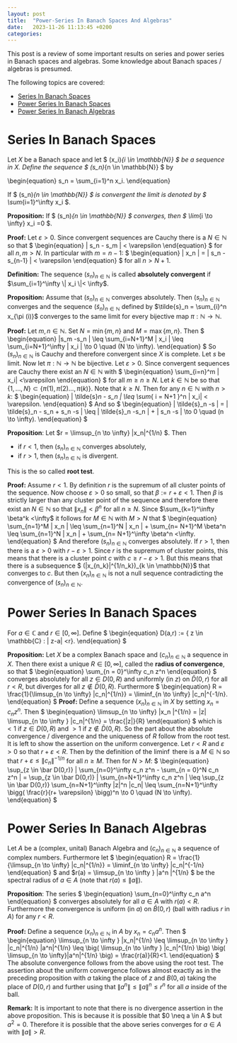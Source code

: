 ```yaml
---
layout: post
title:  "Power-Series In Banach Spaces And Algebras"
date:   2023-11-26 11:13:45 +0200
categories:
---
```


This post is a review of some important results on series and power series in Banach spaces and algebras.
Some knowledge about Banach spaces / algebras is presumed.

The following topics are covered:

- [Series In Banach Spaces](#series-in-banach-spaces)
- [Power Series In Banach Spaces ](#power-series-in-banach-spaces)
- [Power Series In Banach Algebras](#power-series-in-banach-algebras)

# Series In Banach Spaces

Let $X$ be a Banach space and let $ (x_i)_{i \in \mathbb{N}} $ be a sequence in $X$.
Define the sequence $ (s_n)_{n \in \mathbb{N}} $ by

\begin{equation}
 s_n = \sum_{i=1}^n  x_i.
\end{equation}

If $ (s_n)_{n \in \mathbb{N}} $ is convergent the limit is denoted by $ \sum_{i=1}^\infty x_i $.

**Proposition:**
If $ (s_n)_{n \in \mathbb{N}} $ converges, then $ \lim_{i \to \infty} x_i =0 $.

**Proof:** 
Let $\varepsilon >0$.
Since convergent sequences are Cauchy there is a $N \in \mathbb{N}$ so that 
$
\begin{equation}
 \| s_n - s_m \| < \varepsilon
\end{equation}
$
for all $n,m >N$.
In particular with $m = n-1$: 
$
\begin{equation}
\| x_n \| = \| s_n -s_{n-1} \| < \varepsilon
\end{equation}
$
for all $n > N+1$.

**Definition:**
The sequence $(s_n)_{n \in \mathbb{N}}$ is called **absolutely convergent** if $\sum_{i=1}^\infty \| x_i \|< \infty$.

**Proposition:** Assume that  $(s_n)_{n \in \mathbb{N}}$ converges absolutely. Then $(s_n)_{n \in \mathbb{N}}$ converges and the sequence $(\tilde{s}_n)_{n \in \mathbb{N}}$
defined by $\tilde{s}_n = \sum_{i}^n x_{\pi (i)}$ 
 converges to the same limit for every bijective map $\pi : \mathbb{N} \to \mathbb{N}$.

**Proof:** 
Let $m,n \in \mathbb{N}$.
Set $N = \min \{m,n\}$ and $M = \max \{m,n \}$. Then
$
\begin{equation}
\|s_m -s_n \| \leq \sum_{i=N+1}^M \| x_i \| \leq \sum_{i=N+1}^\infty \| x_i \|  \to 0 \quad  (N \to \infty).
\end{equation}
$
So $(s_n)_{n \in \mathbb{N}}$ is Cauchy and therefore convergent since $X$ is complete. Let $s$ be limit. 
Now let $\pi : \mathbb{N} \to \mathbb{N}$ be bijective. Let $\varepsilon >0$. Since convergent sequences are Cauchy there exist an $N \in \mathbb{N}$
with 
$
\begin{equation}
\sum_{i=n}^m \| x_i\| <\varepsilon
\end{equation}
$
for all $m\geq n \geq N$.
Let $k \in \mathbb{N}$ be so that $\{1, \dots, N\} \subset \{ \pi(1), \pi(2) \dots, \pi(k) \}$. Note that $k\geq N$.
Then for any $n \in \mathbb{N}$ with $n>k$:
$
\begin{equation}
\|  \tilde{s}_n - s_n \| \leq \sum_{ i = N+1 }^n  \| x_i\| < \varepsilon.
\end{equation}
$
And so
$
\begin{equation}
\| \tilde{s}_n -s \| = \| \tilde{s}_n - s_n + s_n -s \|  \leq \|  \tilde{s}_n -s_n \|  + \| s_n -s \| \to 0 \quad (n \to \infty).
\end{equation}
$

**Proposition**:
Let $r = \limsup_{n \to \infty} \|x_n\|^{1/n}  $. Then 
- if $r<1$, then $(s_n)_{n \in \mathbb{N}}$ converges absolutely,
- if $r>1$,  then $(s_n)_{n \in \mathbb{N}}$ is divergent.

This is the so called **root test**.

**Proof:**
Assume $r<1$. By definition $r$ is the supremum of all cluster points of the sequence.
Now choose $\varepsilon>0$ so small, so that $\beta := r+ \varepsilon <1$. Then $\beta$ is strictly larger than any cluster point of the sequence and therefore there exist an $N \in \mathbb{N}$ so that $\|x_n\| < \beta ^n$ for all $n \geq N$. Since $\sum_{k=1}^\infty \beta^k <\infty$ it follows for $M \in \mathbb{N}$ with $M>N$ that
$
\begin{equation}
\sum_{n=1}^M \| x_n \| \leq
\sum_{n=1}^N \| x_n \|  + \sum_{n= N+1}^M   \beta^n \leq  \sum_{n=1}^N \| x_n \|  + \sum_{n= N+1}^\infty   \beta^n <\infty. 
\end{equation}
$
And therefore $(s_n)_{n \in \mathbb{N}}$ converges absolutely.
If $r>1$, then there is a $\varepsilon>0$ with $r-\varepsilon >1$. Since $r$ is the supremum of cluster points, this means that there is a cluster point $c$ with 
$c \geq r- \varepsilon >1$. But this means that there is a subsequence $ (\|x_{n_k}\|^{1/n_k})_{k \in \mathbb{N}}$ that converges to $c$.
But then $(x_{n})_{n \in \mathbb{N}}$ is not a null sequence contradicting the convergence of $(s_n)_{n \in \mathbb{N}}$.

# Power Series In Banach Spaces

For $a \in \mathbb{C}$ and $r \in [0, \infty]$. Define
$
\begin{equation}
D(a,r) := \{ z \in \mathbb{C} : | z-a| <r\}.
\end{equation}
$

**Proposition:** Let $X$ be a complex Banach space and $(c_n)_{n \in \mathbb{N}}$ a sequence in $X$. Then there exist a unique $R \in [0, \infty]$, called the **radius of convergence**, so that
$
\begin{equation}
\sum_{n = 0}^\infty c_n z^n
\end{equation}
$
converges absolutely for all $z \in D(0,R)$ and uniformly (in $z$) on $\bar D(0,r)$ for all $r<R$, but diverges for all $z \notin \bar D (0,R)$.
Furthermore
$
\begin{equation}
R = \frac{1}{\limsup_{n \to \infty} \|c_n\|^{1/n}} = \liminf_{n \to \infty} \|c_n\|^{-1/n}.
\end{equation}
$
**Proof:**
Define a sequence $(x_n)_{n \in \mathbb{N}}$ in $X$ by setting $x_n = c_n z^n$.
Then 
$
\begin{equation}
\limsup_{n \to \infty} \|x_n \|^{1/n} =  |z| \limsup_{n \to \infty } \|c_n\|^{1/n}  = \frac{|z|}{R}
\end{equation}
$
which is $<1$ if $z \in D(0,R)$ and $>1$ if $z \notin \bar D (0,R)$. So the part about the absolute convergence / divergence and the uniqueness of $R$ follow from the root test.
It is left to show the assertion on the uniform convergence.
Let $r<R$ and $\varepsilon >0$ so that $r+ \varepsilon< R$. Then by the definition of the $\liminf$ there is a $M \in \mathbb{N}$ so that
$r + \varepsilon \leq \|c_n\|^{-1/n}$ for all $n \geq M$.
 Then for $N>M$:
$
\begin{equation}
\sup_{z \in \bar D(0,r)} \| \sum_{n=0}^\infty c_n z^n - \sum_{n = 0}^N c_n z^n \| 
= \sup_{z \in \bar D(0,r)} \|  \sum_{n=N+1}^\infty c_n z^n \|   \leq  \sup_{z \in \bar D(0,r)}  \sum_{n=N+1}^\infty  |z|^n \|c_n\|
\leq    \sum_{n=N+1}^\infty \bigg( \frac{r}{r+ \varepsilon} \bigg)^n \to 0 \quad (N \to \infty).
\end{equation}
$

# Power Series In Banach Algebras

Let $A$ be a (complex, unital) Banach Algebra and $(c_n)_{n \in \mathbb{N}}$ a sequence of complex numbers. 
Furthermore let 
$
\begin{equation}
R = \frac{1}{\limsup_{n \to \infty} |c_n|^{1/n}} = \liminf_{n \to \infty} |c_n|^{-1/n}
\end{equation}
$
and $r(a) = \limsup_{n \to \infty } \|a^n \|^{1/n} $ be the spectral radius of $a \in A$ (note that $r(a) \leq \|a\|$).

**Proposition**:
The series 
$
\begin{equation}
\sum_{n=0}^\infty c_n a^n
\end{equation}
$
converges absolutely for all $a \in A$ with $r (a) < R$. Furthermore the convergence is uniform (in $a$) on $\bar B(0,r)$ (ball with radius $r$ in $A$) for any $r<R$.

**Proof:**
Define a sequence $(x_n)_{n \in \mathbb{N}}$ in $A$ by $x_n = c_n a^n$.
Then
$
\begin{equation}
\limsup_{n \to \infty } \|x_n\|^{1/n} \leq \limsup_{n \to \infty }  |c_n|^{1/n} \|a^n\|^{1/n} \leq \big( \limsup_{n \to \infty }  |c_n|^{1/n} \big) \big( \limsup_{n \to \infty}\|a^n\|^{1/n}  \big) = \frac{r(a)}{R}<1.
\end{equation}
$
The absolute convergence follows from the above using the root test.
The assertion about the uniform convergence follows almost exactly as in the preceding proposition with $a$ taking the place of $z$ and $B(0,a)$ taking the place of $D(0,r)$ and further using that $\|a^n\| \leq \|a\|^n \leq r^n$ for all $a$ inside of the ball.

**Remark:**
It is important to note that there is no divergence assertion in the above proposition. This is because it is possible that $0 \neq a \in A $ but $a^2=0$. Therefore it is possible that the above series converges for $a \in A$ with $\|a\| >R$.
